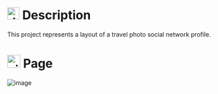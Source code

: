 # <img src="https://github.com/user-attachments/assets/caabfdf0-0f9e-44a3-8200-c6579fe87887" alt="description icon" width="28"> Description
This project represents a layout of a travel photo social network profile.

# <img src="https://github.com/user-attachments/assets/037aa591-8d5c-4f15-9342-da5e37c7438f" alt="airplane icon" width="30"> Page
![image](https://github.com/user-attachments/assets/260d884c-e0ac-4004-b20d-8ca7a8567a23)
